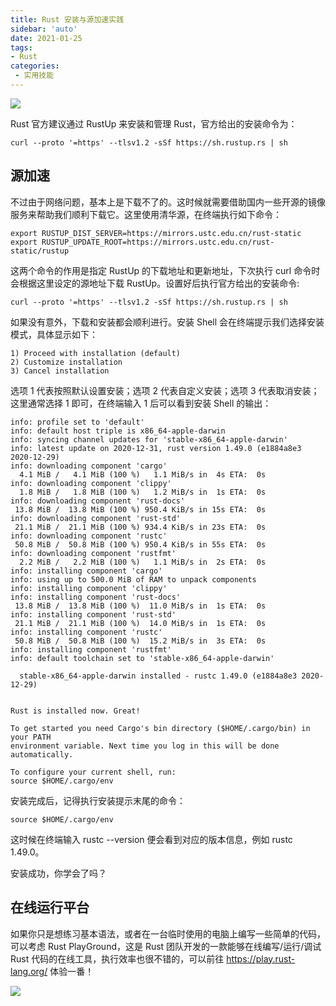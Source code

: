 ```yaml
---
title: Rust 安装与源加速实践
sidebar: 'auto'
date: 2021-01-25
tags:
- Rust
categories:
 - 实用技能
---
```


![](http://img.weishidong.com/Jietu20210124-225814.png)

Rust 官方建议通过 RustUp 来安装和管理 Rust，官方给出的安装命令为：
```
curl --proto '=https' --tlsv1.2 -sSf https://sh.rustup.rs | sh
```
## 源加速
不过由于网络问题，基本上是下载不了的。这时候就需要借助国内一些开源的镜像服务来帮助我们顺利下载它。这里使用清华源，在终端执行如下命令：
```
export RUSTUP_DIST_SERVER=https://mirrors.ustc.edu.cn/rust-static
export RUSTUP_UPDATE_ROOT=https://mirrors.ustc.edu.cn/rust-static/rustup
```
这两个命令的作用是指定 RustUp 的下载地址和更新地址，下次执行 curl 命令时会根据这里设定的源地址下载 RustUp。设置好后执行官方给出的安装命令:
```
curl --proto '=https' --tlsv1.2 -sSf https://sh.rustup.rs | sh
```
如果没有意外，下载和安装都会顺利进行。安装 Shell 会在终端提示我们选择安装模式，具体显示如下：
```
1) Proceed with installation (default)
2) Customize installation
3) Cancel installation
```
选项 1 代表按照默认设置安装；选项 2 代表自定义安装；选项 3 代表取消安装；这里通常选择 1 即可，在终端输入 1 后可以看到安装 Shell 的输出：
```
info: profile set to 'default'
info: default host triple is x86_64-apple-darwin
info: syncing channel updates for 'stable-x86_64-apple-darwin'
info: latest update on 2020-12-31, rust version 1.49.0 (e1884a8e3 2020-12-29)
info: downloading component 'cargo'
  4.1 MiB /   4.1 MiB (100 %)   1.1 MiB/s in  4s ETA:  0s
info: downloading component 'clippy'
  1.8 MiB /   1.8 MiB (100 %)   1.2 MiB/s in  1s ETA:  0s
info: downloading component 'rust-docs'
 13.8 MiB /  13.8 MiB (100 %) 950.4 KiB/s in 15s ETA:  0s 
info: downloading component 'rust-std'
 21.1 MiB /  21.1 MiB (100 %) 934.4 KiB/s in 23s ETA:  0s 
info: downloading component 'rustc'
 50.8 MiB /  50.8 MiB (100 %) 950.4 KiB/s in 55s ETA:  0s
info: downloading component 'rustfmt'
  2.2 MiB /   2.2 MiB (100 %)   1.1 MiB/s in  2s ETA:  0s
info: installing component 'cargo'
info: using up to 500.0 MiB of RAM to unpack components
info: installing component 'clippy'
info: installing component 'rust-docs'
 13.8 MiB /  13.8 MiB (100 %)  11.0 MiB/s in  1s ETA:  0s
info: installing component 'rust-std'
 21.1 MiB /  21.1 MiB (100 %)  14.0 MiB/s in  1s ETA:  0s
info: installing component 'rustc'
 50.8 MiB /  50.8 MiB (100 %)  15.2 MiB/s in  3s ETA:  0s
info: installing component 'rustfmt'
info: default toolchain set to 'stable-x86_64-apple-darwin'

  stable-x86_64-apple-darwin installed - rustc 1.49.0 (e1884a8e3 2020-12-29)


Rust is installed now. Great!

To get started you need Cargo's bin directory ($HOME/.cargo/bin) in your PATH
environment variable. Next time you log in this will be done
automatically.

To configure your current shell, run:
source $HOME/.cargo/env

```

安装完成后，记得执行安装提示末尾的命令：
```
source $HOME/.cargo/env
```
这时候在终端输入 rustc --version 便会看到对应的版本信息，例如 rustc 1.49.0。

安装成功，你学会了吗？

## 在线运行平台

如果你只是想练习基本语法，或者在一台临时使用的电脑上编写一些简单的代码，可以考虑 Rust PlayGround，这是 Rust 团队开发的一款能够在线编写/运行/调试 Rust 代码的在线工具，执行效率也很不错的，可以前往 https://play.rust-lang.org/ 体验一番！

![](http://img.weishidong.com/Jietu20210124-230125.png)

<Vssue :title="$title" />

